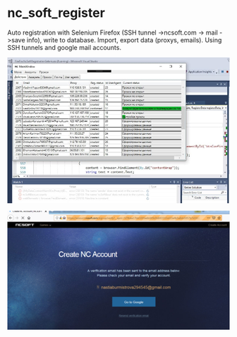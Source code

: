 # nc_soft_register

Auto registration with Selenium Firefox (SSH tunnel ->ncsoft.com -> mail ->save info), write to database. Import, export data (proxys, emails). Using SSH tunnels and google mail accounts.

![alt text](https://github.com/antiusio/nc_soft_register/blob/master/photo_2021-03-14_19-45-39.jpg?raw=true "main window")

![alt text](https://github.com/antiusio/nc_soft_register/blob/master/image_2019_07_27T18_37_13_145Z.png?raw=true "page")
